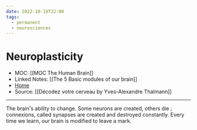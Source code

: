 ```yaml
---
date: 2022-10-18T22:00
tags:
  - permanent
  - neurosciences
---
```

# Neuroplasticity
- MOC: [[MOC The Human Brain]]
- Linked Notes: [[The 5 Basic modules of our brain]]
- [Home](https://misudashi.ga/)
- Source: [[Décodez votre cerveau by Yves-Alexandre Thalmann]]
---------- 
The brain's ability to change. Some neurons are created, others die ; connexions, called synapses are created and destroyed constantly. Every time we learn, our brain is modified to leave a mark.